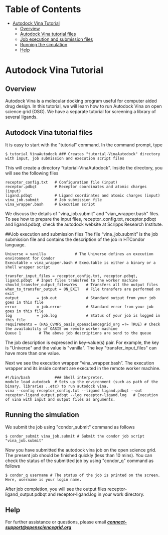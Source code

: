 Table of Contents
=================

  * [Autodock Vina Tutorial](#autodock-vina-tutorial)
      * [Overview](#overview)
      * [Autodock Vina tutorial files](#autodock-vina-tutorial-files)
      * [Job execution and submission files](#job-execution-and-submission-files)
      * [Running the simulation](#running-the-simulation)
      * [Help](#help)


# Autodock Vina Tutorial

## Overview
Autodock Vina is a molecular docking program useful for computer aided drug design.  In this tutorial, we will learn how to run Autodock Vina on open science grid (OSG).  We have a separate tutorial for screening a library of several ligands.

## Autodock Vina tutorial files

It is easy to start with the "tutorial" command. In the command prompt, type
```
$ tutorial VinaAutodock ### Creates "tutorial-VinaAutodock" directory with input, job submission and execution script files
```
 
This will create a directory “tutorial-VinaAutodock". Inside the directory, you will see the following files
```
receptor_config.txt   # Configuration file (input)
receptor.pdbqt        # Receptor coordinates and atomic charges (input)
ligand.pdbqt          # Ligand coordinates and atomic charges (input)
vina_job.submit       # Job submission file
vina_wrapper.bash     # Execution script
```
 We discuss the details of  "vina_job.submit" and "vian_wrapper.bash" files. To see how to prepare the input files, receptor_config.txt,  receptor.pdbqt and ligand.pdbqt, check the autodock website at Scripps Research Institute. 

##Job execution and submission files
The file “vina_job.submit” is the job submission file and contains the description of the job in HTCondor language. 
```
Universe = vanilla             # The Universe defines an execution environment for Condor 
Executable = vina_wrapper.bash # Executable is either a binary or a shell wrapper script
 
transfer_input_files = receptor_config.txt, receptor.pdbqt, ligand.pdbqt  # Input files transfred to the worker machine
should_transfer_output_files=Yes    # Transfers all the output files
when_to_transfer_output = ON_EXIT   # File transfers are performed on exit 
output        = job.out             # Standard output from your job goes in this file
error         = job.error           # Standard error from your job goes in this file
log           = job.log             # Status of your job is logged in this file
requirements = (HAS_CVMFS_oasis_opensciencegrid_org =?= TRUE) # Check the availability of OASIS on remote worker machine
Queue 1        # The above job descriptions are send to the queue
```
The job description is expressed in key-value(s) pair.  For example, the key is "Universe" and the value is "vanilla". The key "transfer_input_files" can have more than one value. 
 
 Next we see the execution wrapper  “vina_wrapper.bash”. The execution wrapper and its inside content are executed in the remote worker machine.
 ```
#!/bin/bash           ### Shell interpreter.
module load autodock  # Sets up the environment (such as path of the binary, libraries ..etc) to run autodock vina.
vina --config receptor_config.txt --ligand ligand.pdbqt --out receptor-ligand_output.pdbqt --log receptor-ligand.log   # Execution of vina with input and output files as arguments.
```
## Running the simulation
We submit the job using "condor_submit" command as follows
```
$ condor_submit vina_job.submit # Submit the condor job script "vina_job.submit"
```

Now you have submitted the autodock vina job on the open science grid. The present job should be finished quickly (less than 10 mins). You can check the status of the submitted job by using  "condor_q" command as follows
```
$ condor_q username # The status of the job is printed on the screen. Here, username is your login name.
```
After job completion, you will see the output files  receptor-ligand_output.pdbqt and receptor-ligand.log in your work directory.

## Help 
For further assistance or questions, please email ***connect-support@opensciencegrid.org***

